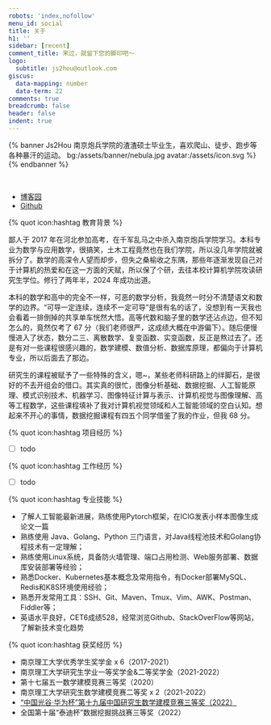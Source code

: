 ```yaml
---
robots: 'index,nofollow'
menu_id: social
title: 关于
h1: ''
sidebar: [recent]
comment_title: 来过，就留下您的脚印吧～
logo:
  subtitle: js2hou@outlook.com
giscus:
  data-mapping: number
  data-term: 22
comments: true
breadcrumb: false
header: false
indent: true
---
```


{% banner Js2Hou 南京炮兵学院的渣渣硕士毕业生，喜欢爬山、徒步、跑步等各种暴汗的运动。 bg:/assets/banner/nebula.jpg avatar:/assets/icon.svg %}
{% endbanner %}

<br>

- [博客园](https://www.cnblogs.com/js2hou)
- [Github](https://github.com/js2hou)

{% quot icon:hashtag 教育背景 %}

鄙人于 2017 年在河北参加高考，在千军乱马之中杀入南京炮兵学院学习。本科专业为数学与应用数学，很搞笑，土木工程竟然也在我们学院，所以没几年学院就被拆分了。数学的高深令人望而却步，但失之桑榆收之东隅，那些年逐渐发现自己对于计算机的热爱和在这一方面的天赋，所以保了个研，去往本校计算机学院攻读研究生学位。修行了两年半，2024 年成功出道。

本科的数学和高中的完全不一样，可恶的数学分析，我竟然一时分不清楚语文和数学的边界。“可导一定连续，连续不一定可导”是很有名的话了，没想到有一天我也会看着一排倒掉的共享单车恍然大悟。高等代数和脑子里的数学还沾点边，但不知怎么的，竟然仅考了 67 分（我们老师很严，这成绩大概在中游偏下）。随后便慢慢进入了状态，数分二三、离散数学、复变函数、实变函数，反正是熬过去了。还是有对一些课程很感兴趣的，数学建模、数值分析、数据库原理，都偏向于计算机专业，所以后面去了那边。

研究生的课程被赋予了一些特殊的含义，嗯~，某些老师科研路上的绊脚石，是很好的不去开组会的借口。其实真的很忙，图像分析基础、数据挖掘、人工智能原理、模式识别技术、机器学习、图像特征计算与表示、计算机视觉与图像理解、高等工程数学，这些课程填补了我对计算机视觉领域和人工智能领域的空白认知。想起来不开心的事情，数据挖掘课程有四五个同学借鉴了我的作业，但我 68 分。



{% quot icon:hashtag 项目经历 %}
- [ ] todo

{% quot icon:hashtag 工作经历 %}
- [ ] todo

{% quot icon:hashtag 专业技能 %}
- 了解人工智能最新进展，熟练使用Pytorch框架，在ICIG发表小样本图像生成论文一篇
- 熟练使用 Java、Golang、Python 三门语言，对Java线程池技术和Golang协程技术有一定理解；
- 熟练使用Linux系统，具备防火墙管理、端口占用检测、Web服务部署、数据库安装部署等经验；
- 熟悉Docker、Kubernetes基本概念及常用指令，有Docker部署MySQL、Redis和K8S环境使用经验；
- 熟悉开发常用工具：SSH、Git、Maven、Tmux、Vim、AWK、Postman、Fiddler等；
- 英语水平良好，CET6成绩528，经常浏览Github、StackOverFlow等网站，了解新技术变化趋势

{% quot icon:hashtag 获奖经历 %}
- 南京理工大学优秀学生奖学金 x 6（2017-2021）
- 南京理工大学研究生学业一等奖学金\&二等奖学金（2021-2022）
- 第十七届五一数学建模竞赛三等奖（2020）
- 南京理工大学研究生数学建模竞赛二等奖 x 2（2021-2022）
- [“中国光谷·华为杯”第十九届中国研究生数学建模竞赛三等奖（2022）](https://cpipc.acge.org.cn//cw/detail/4/2c90801584d24a80018561061bb34b48)
- 全国第十届“泰迪杯”数据挖掘挑战赛三等奖（2022）